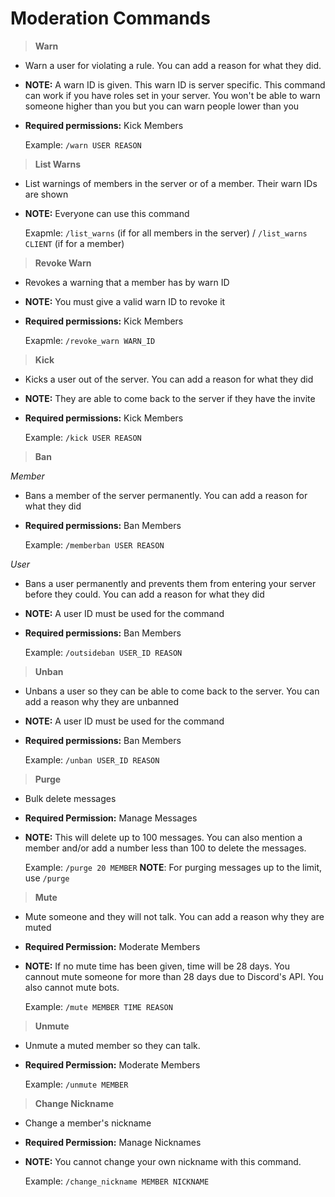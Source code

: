 # Moderation Commands

>**Warn**

* Warn a user for violating a rule. You can add a reason for what they did.
* **NOTE:** A warn ID is given. This warn ID is server specific. This command can work if you have roles set in your server. You won't be able to warn someone higher than you but you can warn people lower than you
* **Required permissions:** Kick Members

    Example: `/warn USER REASON`

>**List Warns**

* List warnings of members in the server or of a member. Their warn IDs are shown
* **NOTE:** Everyone can use this command

    Exapmle: `/list_warns` (if for all members in the server) / `/list_warns CLIENT` (if for a member)

>**Revoke Warn**

* Revokes a warning that a member has by warn ID
* **NOTE:** You must give a valid warn ID to revoke it
* **Required permissions:** Kick Members

    Exapmle: `/revoke_warn WARN_ID`

>**Kick**

* Kicks a user out of the server. You can add a reason for what they did
* **NOTE:**  They are able to come back to the server if they have the invite
* **Required permissions:** Kick Members

    Example: `/kick USER REASON`

>**Ban**

*Member*
* Bans a member of the server permanently. You can add a reason for what they did
* **Required permissions:** Ban Members

    Example: `/memberban USER REASON`

*User*
* Bans a user permanently and prevents them from entering your server before they could. You can add a reason for what they did
* **NOTE:** A user ID must be used for the command
* **Required permissions:** Ban Members

    Example: `/outsideban USER_ID REASON`

>**Unban**

* Unbans a user so they can be able to come back to the server. You can add a reason why they are unbanned
* **NOTE:** A user ID must be used for the command
* **Required permissions:** Ban Members

    Example: `/unban USER_ID REASON`

>**Purge**

* Bulk delete messages
* **Required Permission:** Manage Messages
* **NOTE:** This will delete up to 100 messages. You can also mention a member and/or add a number less than 100 to delete the messages.

    Example: `/purge 20 MEMBER`
    **NOTE**: For purging messages up to the limit, use `/purge`

>**Mute**

* Mute someone and they will not talk. You can add a reason why they are muted
* **Required Permission:** Moderate Members
* **NOTE:** If no mute time has been given, time will be 28 days. You cannout mute someone for more than 28 days due to Discord's API. You also cannot mute bots.

    Example: `/mute MEMBER TIME REASON`

>**Unmute**

* Unmute a muted member so they can talk.
* **Required Permission:** Moderate Members

    Example: `/unmute MEMBER`

>**Change Nickname**

* Change a member's nickname
* **Required Permission:** Manage Nicknames
* **NOTE:** You cannot change your own nickname with this command.

    Example: `/change_nickname MEMBER NICKNAME`

